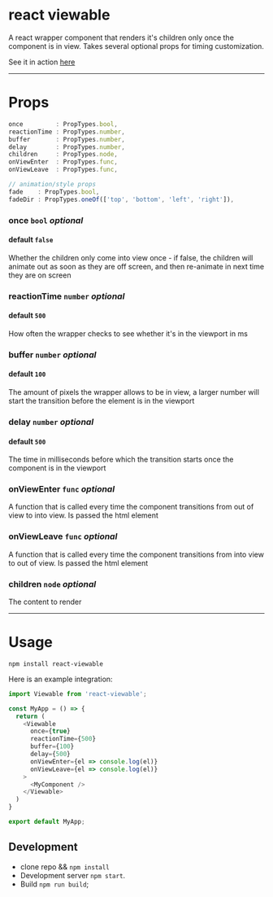 # react viewable
A react wrapper component that renders it's children only once the component
is in view. Takes several optional props for timing customization.

See it in action [here](http://www.arjundutta.codes)

--- 

# Props
```js
once         : PropTypes.bool,
reactionTime : PropTypes.number,
buffer       : PropTypes.number,
delay        : PropTypes.number,
children     : PropTypes.node,
onViewEnter  : PropTypes.func,
onViewLeave  : PropTypes.func,

// animation/style props
fade    : PropTypes.bool,
fadeDir : PropTypes.oneOf(['top', 'bottom', 'left', 'right']),
```

### once `bool` _optional_
#### default `false`
Whether the children only come into view once - if false, the children will animate 
out as soon as they are off screen, and then re-animate in next time they are on screen

### reactionTime `number` _optional_
#### default `500`
How often the wrapper checks to see whether it's in the viewport in ms

### buffer `number` _optional_
#### default `100`
The amount of pixels the wrapper allows to be in view, a larger number will start the transition before the element is in the viewport

### delay `number` _optional_
#### default `500`
The time in milliseconds before which the transition starts once the component is in the viewport

### onViewEnter `func` _optional_
A function that is called every time the component transitions from out of view to into view. Is passed the html element

### onViewLeave `func` _optional_
A function that is called every time the component transitions from into view to out of view. Is passed the html element

### children `node` _optional_
The content to render

---

# Usage

`npm install react-viewable`


Here is an example integration:

```js
import Viewable from 'react-viewable';

const MyApp = () => {
  return (
    <Viewable
      once={true}
      reactionTime={500}
      buffer={100}
      delay={500}
      onViewEnter={el => console.log(el)}
      onViewLeave={el => console.log(el)}
    >
      <MyComponent />
    </Viewable>
  )
}

export default MyApp;
```



## Development
* clone repo && `npm install`
* Development server `npm start`.
* Build `npm run build`;
